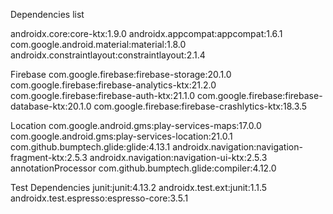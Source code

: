 Dependencies list

androidx.core:core-ktx:1.9.0
androidx.appcompat:appcompat:1.6.1
com.google.android.material:material:1.8.0
androidx.constraintlayout:constraintlayout:2.1.4


Firebase
com.google.firebase:firebase-storage:20.1.0
com.google.firebase:firebase-analytics-ktx:21.2.0
com.google.firebase:firebase-auth-ktx:21.1.0
com.google.firebase:firebase-database-ktx:20.1.0
com.google.firebase:firebase-crashlytics-ktx:18.3.5

Location
com.google.android.gms:play-services-maps:17.0.0
com.google.android.gms:play-services-location:21.0.1
com.github.bumptech.glide:glide:4.13.1
androidx.navigation:navigation-fragment-ktx:2.5.3
androidx.navigation:navigation-ui-ktx:2.5.3
annotationProcessor com.github.bumptech.glide:compiler:4.12.0

Test Dependencies
junit:junit:4.13.2
androidx.test.ext:junit:1.1.5
androidx.test.espresso:espresso-core:3.5.1


